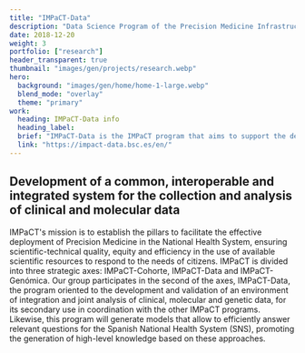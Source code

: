 ```yaml
---
title: "IMPaCT-Data"
description: "Data Science Program of the Precision Medicine Infrastructure associated with Science and Technology"
date: 2018-12-20
weight: 3
portfolio: ["research"]
header_transparent: true
thumbnail: "images/gen/projects/research.webp"
hero:
  background: "images/gen/home/home-1-large.webp"
  blend_mode: "overlay"
  theme: "primary"
work:
  heading: IMPaCT-Data info
  heading_label:
  brief: "IMPaCT-Data is the IMPaCT program that aims to support the development of a common, interoperable and integrated system for data collection and analysis clinical and molecular studies, providing for this the knowledge and resources available in the Spanish System of Science and Technology. This development will allow answering research questions from the different information systems and available clinical and molecular information."
  link: "https://impact-data.bsc.es/en/"
---
```


## Development of a common, interoperable and integrated system for the collection and analysis of clinical and molecular data

IMPaCT's mission is to establish the pillars to facilitate the effective deployment of Precision Medicine in the National Health System, ensuring scientific-technical quality, equity and efficiency in the use of available scientific resources to respond to the needs of citizens. IMPaCT is divided into three strategic axes: IMPaCT-Cohorte, IMPaCT-Data and IMPaCT-Genómica. Our group participates in the second of the axes, IMPaCT-Data, the program oriented to the development and validation of an environment of integration and joint analysis of clinical, molecular and genetic data, for its secondary use in coordination with the other IMPaCT programs. Likewise, this program will generate models that allow to efficiently answer relevant questions for the Spanish National Health System (SNS), promoting the generation of high-level knowledge based on these approaches.

